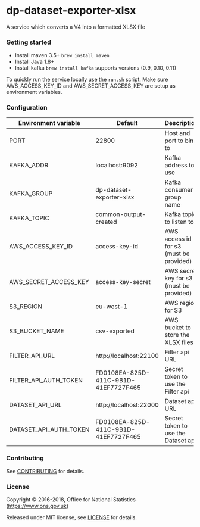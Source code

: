 dp-dataset-exporter-xlsx
================

A service which converts a V4 into a formatted XLSX file

### Getting started

* Install maven 3.5+ `brew install maven`
* Install Java 1.8+
* Install kafka `brew install kafka` supports versions (0.9, 0.10, 0.11)

To quickly run the service locally use the `run.sh` script. Make sure AWS_ACCESS_KEY_ID and AWS_SECRET_ACCESS_KEY are
setup as environment variables.

### Configuration

| Environment variable  | Default                              | Description
| ----------------------| -------------------------------------|---------------------------------
| PORT                  | 22800                                | Host and port to bind to
| KAFKA_ADDR            | localhost:9092                       | Kafka address to use
| KAFKA_GROUP           | dp-dataset-exporter-xlsx             | Kafka consumer group name
| KAFKA_TOPIC           | common-output-created                | Kafka topic to listen to
| AWS_ACCESS_KEY_ID     | access-key-id                        | AWS access id for s3 (must be provided)
| AWS_SECRET_ACCESS_KEY | access-key-secret                    | AWS secret key for s3 (must be provided)
| S3_REGION             | eu-west-1                            | AWS region for S3
| S3_BUCKET_NAME        | csv-exported                         | AWS bucket to store the XLSX files
| FILTER_API_URL        | http://localhost:22100               | Filter api URL
| FILTER_API_AUTH_TOKEN | FD0108EA-825D-411C-9B1D-41EF7727F465 | Secret token to use the Filter api
| DATASET_API_URL       | http://localhost:22000               | Dataset api URL
| DATASET_API_AUTH_TOKEN| FD0108EA-825D-411C-9B1D-41EF7727F465 | Secret token to use the Dataset api

### Contributing

See [CONTRIBUTING](CONTRIBUTING.md) for details.

### License

Copyright © 2016-2018, Office for National Statistics (https://www.ons.gov.uk)

Released under MIT license, see [LICENSE](LICENSE.md) for details.
